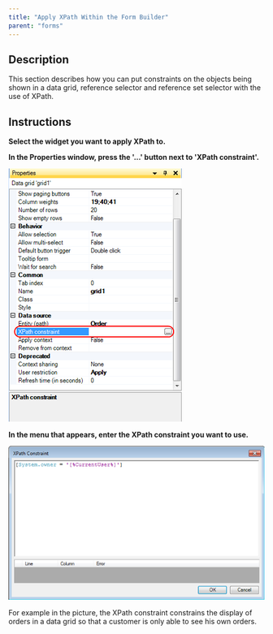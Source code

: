```yaml
---
title: "Apply XPath Within the Form Builder"
parent: "forms"
---
```

## Description

This section describes how you can put constraints on the objects being shown in a data grid, reference selector and reference set selector with the use of XPath.

## Instructions

 **Select the widget you want to apply XPath to.**

 **In the Properties window, press the '...' button next to 'XPath constraint'.**

![](attachments/2621491/2752757.png)

 **In the menu that appears, enter the XPath constraint you want to use.**

![](attachments/2621491/2752775.png)

For example in the picture, the XPath constraint constrains the display of orders in a data grid so that a customer is only able to see his own orders.
